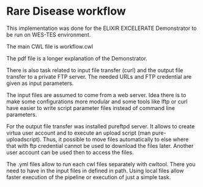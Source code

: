 # Rare Disease workflow
This implementation was done for the ELIXIR EXCELERATE Demonstrator to be run on WES-TES environment.

The main CWL file is workflow.cwl

The pdf file is a longer explanation of the Demonstrator.

There is also task related to input file transfer (curl) and the output file transfer to a private FTP server. 
The needed URLs and FTP credential are given as input parameters. 

The input files are assumed to come from a web server. Idea there is to make some configurations more modular and 
some tools like lftp or curl have easier to write script parameter files instead of command line parameters. 

For the output file transfer was installed pureftpd server. It allows to create virtua user account and to execute an upload script (man pure-uploadscript).
Thus, it possible to move files automatically to else where that with ftp credential cannot be used to download the files later.
Another user account can be used then to access the files.

The .yml files allow to run each cwl files separately with cwltool. 
There you need to have in the input files in defined in path.
Using local files allow faster execution of the pipeline or execution of just a simple task. 
